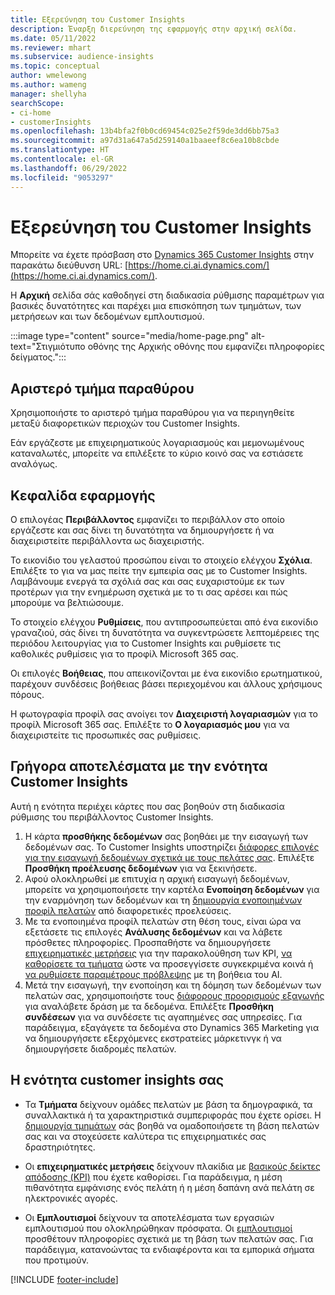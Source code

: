 ```yaml
---
title: Εξερεύνηση του Customer Insights
description: Έναρξη διερεύνηση της εφαρμογής στην αρχική σελίδα.
ms.date: 05/11/2022
ms.reviewer: mhart
ms.subservice: audience-insights
ms.topic: conceptual
author: wmelewong
ms.author: wameng
manager: shellyha
searchScope:
- ci-home
- customerInsights
ms.openlocfilehash: 13b4bfa2f0b0cd69454c025e2f59de3dd6bb75a3
ms.sourcegitcommit: a97d31a647a5d259140a1baaeef8c6ea10b8cbde
ms.translationtype: HT
ms.contentlocale: el-GR
ms.lasthandoff: 06/29/2022
ms.locfileid: "9053297"
---
```

# <a name="explore-customer-insights"></a>Εξερεύνηση του Customer Insights

Μπορείτε να έχετε πρόσβαση στο [Dynamics 365 Customer Insights](https://home.ci.ai.dynamics.com/) στην παρακάτω διεύθυνση URL: [https://home.ci.ai.dynamics.com/](https://home.ci.ai.dynamics.com/).

Η **Αρχική** σελίδα σάς καθοδηγεί στη διαδικασία ρύθμισης παραμέτρων για βασικές δυνατότητες και παρέχει μια επισκόπηση των τμημάτων, των μετρήσεων και των δεδομένων εμπλουτισμού.

:::image type="content" source="media/home-page.png" alt-text="Στιγμιότυπο οθόνης της Αρχικής οθόνης που εμφανίζει πληροφορίες δείγματος.":::

## <a name="left-side-pane"></a>Αριστερό τμήμα παραθύρου

Χρησιμοποιήστε το αριστερό τμήμα παραθύρου για να περιηγηθείτε μεταξύ διαφορετικών περιοχών του Customer Insights.

Εάν εργάζεστε με επιχειρηματικούς λογαριασμούς και μεμονωμένους καταναλωτές, μπορείτε να επιλέξετε το κύριο κοινό σας να εστιάσετε αναλόγως.

## <a name="application-header"></a>Κεφαλίδα εφαρμογής

Ο επιλογέας **Περιβάλλοντος** εμφανίζει το περιβάλλον στο οποίο εργάζεστε και σας δίνει τη δυνατότητα να δημιουργήσετε ή να διαχειριστείτε περιβάλλοντα ως διαχειριστής.

Το εικονίδιο του γελαστού προσώπου είναι το στοιχείο ελέγχου **Σχόλια**. Επιλέξτε το για να μας πείτε την εμπειρία σας με το Customer Insights. Λαμβάνουμε ενεργά τα σχόλιά σας και σας ευχαριστούμε εκ των προτέρων για την ενημέρωση σχετικά με το τι σας αρέσει και πώς μπορούμε να βελτιώσουμε.

Το στοιχείο ελέγχου **Ρυθμίσεις**, που αντιπροσωπεύεται από ένα εικονίδιο γραναζιού, σάς δίνει τη δυνατότητα να συγκεντρώσετε λεπτομέρειες της περιόδου λειτουργίας για το Customer Insights και ρυθμίσετε τις καθολικές ρυθμίσεις για το προφίλ Microsoft 365 σας.

Οι επιλογές **Βοήθειας**, που απεικονίζονται με ένα εικονίδιο ερωτηματικού, παρέχουν συνδέσεις βοήθειας βάσει περιεχομένου και άλλους χρήσιμους πόρους.

Η φωτογραφία προφίλ σας ανοίγει τον **Διαχειριστή λογαριασμών** για το προφίλ Microsoft 365 σας. Επιλέξτε το **Ο λογαριασμός μου** για να διαχειριστείτε τις προσωπικές σας ρυθμίσεις.

## <a name="getting-started-with-customer-insights-section"></a>Γρήγορα αποτελέσματα με την ενότητα Customer Insights

Αυτή η ενότητα περιέχει κάρτες που σας βοηθούν στη διαδικασία ρύθμισης του περιβάλλοντος Customer Insights.

1. Η κάρτα **προσθήκης δεδομένων** σας βοηθάει με την εισαγωγή των δεδομένων σας. Το Customer Insights υποστηρίζει [διάφορες επιλογές για την εισαγωγή δεδομένων σχετικά με τους πελάτες σας](data-sources.md). Επιλέξτε **Προσθήκη προέλευσης δεδομένων** για να ξεκινήσετε.
1. Αφού ολοκληρωθεί με επιτυχία η αρχική εισαγωγή δεδομένων, μπορείτε να χρησιμοποιήσετε την καρτέλα **Ενοποίηση δεδομένων** για την εναρμόνηση των δεδομένων και τη [δημιουργία ενοποιημένων προφίλ πελατών](data-unification.md) από διαφορετικές προελεύσεις. 
1. Με τα ενοποιημένα προφίλ πελατών στη θέση τους, είναι ώρα να εξετάσετε τις επιλογές **Ανάλυσης δεδομένων** και να λάβετε πρόσθετες πληροφορίες. Προσπαθήστε να δημιουργήσετε [επιχειρηματικές μετρήσεις](measures.md) για την παρακολούθηση των KPI, [να καθορίσετε τα τμήματα](segments.md) ώστε να προσεγγίσετε συγκεκριμένα κοινά ή [να ρυθμίσετε παραμέτρους πρόβλεψης](predictions-overview.md) με τη βοήθεια του AI.
1. Μετά την εισαγωγή, την ενοποίηση και τη δόμηση των δεδομένων των πελατών σας, χρησιμοποιήστε τους [διάφορους προορισμούς εξαγωγής](export-destinations.md) για αναλάβετε δράση με τα δεδομένα. Επιλέξτε **Προσθήκη συνδέσεων** για να συνδέσετε τις αγαπημένες σας υπηρεσίες. Για παράδειγμα, εξαγάγετε τα δεδομένα στο Dynamics 365 Marketing για να δημιουργήσετε εξερχόμενες εκστρατείες μάρκετινγκ ή να δημιουργήσετε διαδρομές πελατών. 

## <a name="your-customer-insights-section"></a>Η ενότητα customer insights σας

- Τα **Τμήματα** δείχνουν ομάδες πελατών με βάση τα δημογραφικά, τα συναλλακτικά ή τα χαρακτηριστικά συμπεριφοράς που έχετε ορίσει. Η [δημιουργία τμημάτων](segments.md) σάς βοηθά να ομαδοποιήσετε τη βάση πελατών σας και να στοχεύσετε καλύτερα τις επιχειρηματικές σας δραστηριότητες.

- Οι **επιχειρηματικές μετρήσεις** δείχνουν πλακίδια με [βασικούς δείκτες απόδοσης (KPI)](measures.md) που έχετε καθορίσει. Για παράδειγμα, η μέση πιθανότητα εμφάνισης ενός πελάτη ή η μέση δαπάνη ανά πελάτη σε ηλεκτρονικές αγορές.

- Οι **Εμπλουτισμοί** δείχνουν τα αποτελέσματα των εργασιών εμπλουτισμού που ολοκληρώθηκαν πρόσφατα. Οι [εμπλουτισμοί](enrichment-hub.md) προσθέτουν πληροφορίες σχετικά με τη βάση των πελατών σας. Για παράδειγμα, κατανοώντας τα ενδιαφέροντα και τα εμπορικά σήματα που προτιμούν.


[!INCLUDE [footer-include](includes/footer-banner.md)]
